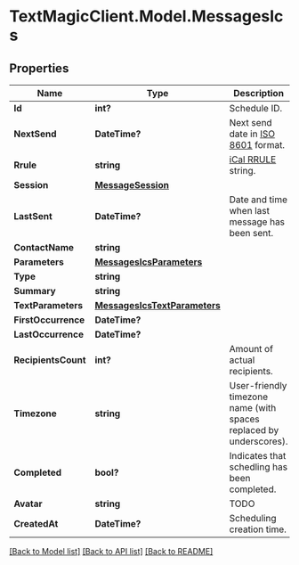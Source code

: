 # TextMagicClient.Model.MessagesIcs
## Properties

Name | Type | Description | Notes
------------ | ------------- | ------------- | -------------
**Id** | **int?** | Schedule ID. | 
**NextSend** | **DateTime?** | Next send date in [ISO 8601](https://en.wikipedia.org/?title&#x3D;ISO_8601) format.  | 
**Rrule** | **string** | [iCal RRULE](http://www.kanzaki.com/docs/ical/rrule.html) string.  | 
**Session** | [**MessageSession**](MessageSession.md) |  | 
**LastSent** | **DateTime?** | Date and time when last message has been sent. | 
**ContactName** | **string** |  | 
**Parameters** | [**MessagesIcsParameters**](MessagesIcsParameters.md) |  | 
**Type** | **string** |  | 
**Summary** | **string** |  | 
**TextParameters** | [**MessagesIcsTextParameters**](MessagesIcsTextParameters.md) |  | 
**FirstOccurrence** | **DateTime?** |  | 
**LastOccurrence** | **DateTime?** |  | 
**RecipientsCount** | **int?** | Amount of actual recipients. | 
**Timezone** | **string** | User-friendly timezone name (with spaces replaced by underscores). | 
**Completed** | **bool?** | Indicates that schedling has been completed. | 
**Avatar** | **string** | TODO | 
**CreatedAt** | **DateTime?** | Scheduling creation time. | 

[[Back to Model list]](../README.md#documentation-for-models) [[Back to API list]](../README.md#documentation-for-api-endpoints) [[Back to README]](../README.md)

